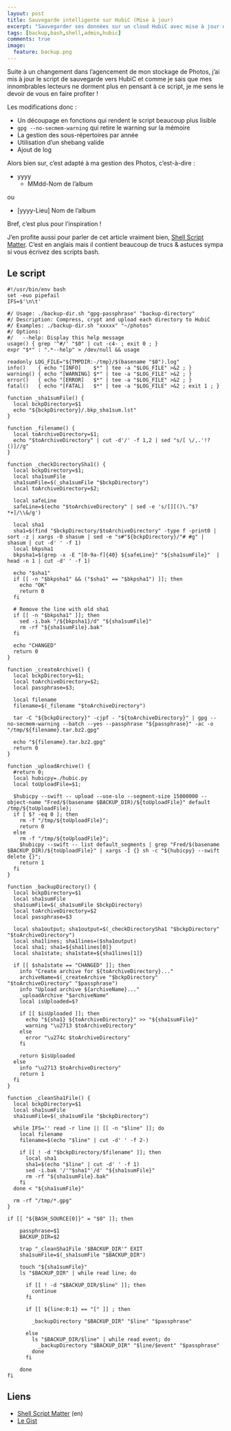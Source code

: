 ```yaml
---
layout: post
title: Sauvegarde intelligente sur HubiC (Mise à jour)
excerpt: "Sauvegarder ses données sur un cloud HubiC avec mise à jour des modifications"
tags: [backup,bash,shell,admin,hubic]
comments: true
image:
  feature: backup.png
---
```


Suite à un changement dans l’agencement de mon stockage de Photos, j’ai mis à jour le script de sauvegarde vers HubiC et comme je sais que mes innombrables lecteurs ne dorment plus en pensant à ce script, je me sens le devoir de vous en faire profiter !

Les modifications donc : 
  * Un découpage en fonctions qui rendent le script beaucoup plus lisible
  * `gpg --no-secmem-warning` qui retire le warning sur la mémoire
  * La gestion des sous-répertoires par année
  * Utilisation d’un shebang valide
  * Ajout de log

Alors bien sur, c’est adapté à ma gestion des Photos, c’est-à-dire :

* yyyy
  - MMdd-Nom de l’album

ou 

* [yyyy-Lieu] Nom de l’album

Bref, c’est plus pour l’inspiration !

J’en profite aussi pour parler de cet article vraiment bien, [Shell Script Matter]. C’est en anglais mais il contient beaucoup de trucs & astuces sympa si vous écrivez des scripts bash.

## Le script
``` shell
#!/usr/bin/env bash
set -euo pipefail
IFS=$'\n\t'

#/ Usage: ./backup-dir.sh "gpg-passphrase" "backup-directory" 
#/ Description: Compress, crypt and upload each directory to HubiC
#/ Examples: ./backup-dir.sh "xxxxx" "~/photos" 
#/ Options:
#/   --help: Display this help message
usage() { grep '^#/' "$0" | cut -c4- ; exit 0 ; }
expr "$*" : ".*--help" > /dev/null && usage

readonly LOG_FILE="${TMPDIR:-/tmp}/$(basename "$0").log"
info()    { echo "[INFO]    $*" | tee -a "$LOG_FILE" >&2 ; }
warning() { echo "[WARNING] $*" | tee -a "$LOG_FILE" >&2 ; }
error()   { echo "[ERROR]   $*" | tee -a "$LOG_FILE" >&2 ; }
fatal()   { echo "[FATAL]   $*" | tee -a "$LOG_FILE" >&2 ; exit 1 ; }

function _sha1sumFile() {
  local bckpDirectory=$1
  echo "${bckpDirectory}/.bkp_sha1sum.lst"
}

function _filename() {
  local toArchiveDirectory=$1;
  echo "$toArchiveDirectory" | cut -d'/' -f 1,2 | sed "s/[ \/,.'!?()]//g"
}

function _checkDirectorySha1() {
  local bckpDirectory=$1;
  local sha1sumFile
  sha1sumFile=$(_sha1sumFile "$bckpDirectory")
  local toArchiveDirectory=$2;

  local safeLine
  safeLine=$(echo "$toArchiveDirectory" | sed -e 's/[][()\.^$?*+]/\\&/g')

  local sha1
  sha1=$(find "$bckpDirectory/$toArchiveDirectory" -type f -print0 | sort -z | xargs -0 shasum | sed -e "s#"${bckpDirectory}/"# #g" | shasum | cut -d' ' -f 1)
  local bkpsha1
  bkpsha1=$(grep -x -E "[0-9a-f]{40} ${safeLine}" "${sha1sumFile}"  | head -n 1 | cut -d' ' -f 1)

  echo "$sha1"
  if [[ -n "$bkpsha1" && ("$sha1" == "$bkpsha1") ]]; then
    echo "OK"
    return 0
  fi

  # Remove the line with old sha1
  if [[ -n "$bkpsha1" ]]; then
    sed -i.bak "/${bkpsha1}/d" "${sha1sumFile}"
    rm -rf "${sha1sumFile}.bak"
  fi

  echo "CHANGED"
  return 0
}

function _createArchive() {
  local bckpDirectory=$1;
  local toArchiveDirectory=$2;
  local passphrase=$3;

  local filename
  filename=$(_filename "$toArchiveDirectory")

  tar -C "${bckpDirectory}" -cjpf - "${toArchiveDirectory}" | gpg --no-secmem-warning --batch --yes --passphrase "${passphrase}" -ac -o "/tmp/${filename}.tar.bz2.gpg"

  echo "${filename}.tar.bz2.gpg"
  return 0
}

function _uploadArchive() {
  #return 0;
  local hubicpy=./hubic.py
  local toUploadFile=$1;

  $hubicpy --swift -- upload --use-slo --segment-size 15000000 --object-name "Fred/$(basename $BACKUP_DIR)/${toUploadFile}" default /tmp/${toUploadFile};
  if [ $? -eq 0 ]; then
    rm -f "/tmp/${toUploadFile}";
    return 0
  else
    rm -f "/tmp/${toUploadFile}";
    $hubicpy --swift -- list default_segments | grep "Fred/$(basename $BACKUP_DIR)/${toUploadFile}" | xargs -I {} sh -c "${hubicpy} --swift delete {}";
    return 1
  fi
}

function _backupDirectory() {
  local bckpDirectory=$1
  local sha1sumFile
  sha1sumFile=$(_sha1sumFile $bckpDirectory)
  local toArchiveDirectory=$2
  local passphrase=$3

  local sha1output; sha1output=$(_checkDirectorySha1 "$bckpDirectory" "$toArchiveDirectory")
  local sha1lines; sha1lines=($sha1output)
  local sha1; sha1=${sha1lines[0]}
  local sha1state; sha1state=${sha1lines[1]}

  if [[ $sha1state == "CHANGED" ]]; then
    info "Create archive for ${toArchiveDirectory}..."
    archiveName=$(_createArchive "$bckpDirectory" "$toArchiveDirectory" "$passphrase")
    info "Upload archive ${archiveName}..."
    _uploadArchive "$archiveName"
    local isUploaded=$?

    if [[ $isUploaded ]]; then
      echo "${sha1} ${toArchiveDirectory}" >> "${sha1sumFile}"
      warning "\u2713 $toArchiveDirectory"
    else
      error "\u274c $toArchiveDirectory"
    fi

    return $isUploaded
  else
    info "\u2713 $toArchiveDirectory"
    return 1
  fi
}

function _cleanSha1File() {
  local bckpDirectory=$1
  local sha1sumFile
  sha1sumFile=$(_sha1sumFile "$bckpDirectory")

  while IFS='' read -r line || [[ -n "$line" ]]; do
    local filename
    filename=$(echo "$line" | cut -d' ' -f 2-)

    if [[ ! -d "$bckpDirectory/$filename" ]]; then
      local sha1
      sha1=$(echo "$line" | cut -d' ' -f 1)
      sed -i.bak '/'"$sha1"'/d' "${sha1sumFile}"
      rm -rf "${sha1sumFile}.bak"
    fi
  done < "${sha1sumFile}"

  rm -rf "/tmp/*.gpg"
}

if [[ "${BASH_SOURCE[0]}" = "$0" ]]; then

    passphrase=$1
    BACKUP_DIR=$2

    trap "_cleanSha1File '$BACKUP_DIR'" EXIT
    sha1sumFile=$(_sha1sumFile "$BACKUP_DIR")

    touch "${sha1sumFile}"
    ls "$BACKUP_DIR" | while read line; do

      if [[ ! -d "$BACKUP_DIR/$line" ]]; then
        continue
      fi

      if [[ ${line:0:1} == "[" ]] ; then

        _backupDirectory "$BACKUP_DIR" "$line" "$passphrase"

      else
        ls "$BACKUP_DIR/$line" | while read event; do
          _backupDirectory "$BACKUP_DIR" "$line/$event" "$passphrase"
        done
      fi

    done
fi
```

## Liens
* [Shell Script Matter][] (en)
* [Le Gist][]

[Shell Script Matter]: https://dev.to/thiht/shell-scripts-matter
[Le Gist]: https://gist.github.com/Marthym/bbdd8688eaa6e1776a304aabb99099b3
